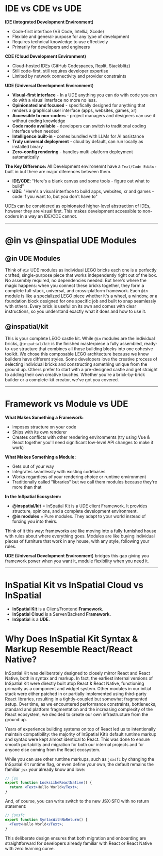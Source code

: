 # IDE vs CDE vs UDE

**IDE (Integrated Development Environment)**

- Code-first interface (VS Code, IntelliJ, Xcode)
- Flexible and general-purpose for any type of development
- Requires technical knowledge to use effectively
- Primarily for developers and engineers

**CDE (Cloud Development Environment)**

- Cloud-hosted IDEs (GitHub Codespaces, Replit, Stackblitz)
- Still code-first, still requires developer expertise
- Limited by network connectivity and provider constraints

**UDE (Universal Development Environment)**

- **Visual-first interface** - In a UDE anything you can do with code you can do with a visual interface no more no less.
- **Opinionated and focused** - specifically designed for anything that renders a graphical user interface (apps, websites, games, xr)
- **Accessible to non-coders** - project managers and designers can use it without coding knowledge
- **Code mode available** - developers can switch to traditional coding interface when needed
- **Intelligence built-in** - comes bundled with LLMs for AI assistance
- **Truly universal deployment** - cloud by default, can run locally as installed binary
- **Zero-config rendering** - handles multi-platform deployment automatically

**The Key Difference:**
All Development environemnt have a `Text/Code Editor` built in but there are major diferences between them.

- **IDE/CDE**: "Here's a blank canvas and some tools - figure out what to build"
- **UDE**: "Here's a visual interface to build apps, websites, xr and games - code if you want to, but you don't have to"

UDEs can be considered as opinionated higher-level abstraction of IDEs, however they are visual first. This makes development accessible to non-coders in a way an IDE/CDE cannot.

---

# @in vs @inspatial UDE Modules

## @in UDE Modules

Think of `@in` UDE modules as individual LEGO bricks each one is a perfectly crafted, single-purpose piece that works independently right out of the box. No assembly required, no dependencies needed. But here's where the magic happens: when you connect these bricks together, they form a complete full-stack, universal, and cross-platform framework.
Each `@in` module is like a specialized LEGO piece whether it's a wheel, a window, or a foundation block designed for one specific job and built to snap seamlessly with others. Every brick is useful on its own and comes with clear instructions, so you understand exactly what it does and how to use it.

## @inspatial/kit

This is your complete LEGO castle kit. While `@in` modules are the individual bricks, `@inspatial/kit` is the finished masterpiece a fully assembled, ready-to-use structure that combines all those building blocks into one cohesive toolkit.
We chose this composable LEGO architecture because we know builders have different styles. Some developers love the creative process of selecting individual bricks and constructing something unique from the ground up. Others prefer to start with a pre-designed castle and get straight to adding their own creative touches.
Whether you're a brick-by-brick builder or a complete-kit creator, we've got you covered.

---

# Framework vs Module vs UDE

**What Makes Something a Framework:**

- Imposes structure on your code
- Ships with its own renderer
- Creates conflicts with other rendering environments (try using Vue & React together you'll need significant low-level API changes to make it work)

**What Makes Something a Module:**

- Gets out of your way
- Integrates seamlessly with existing codebases
- Works regardless of your rendering choice or runtime environment
- Traditionally called "libraries" but we call them modules because they're more than that

**In the InSpatial Ecosystem:**

- **@inspatial/kit** = InSpatial Kit is a UDE client Framework. It provides structure, opinions, and a complete development environment.
- **@in modules** = Pure modules. They adapt to your world instead of forcing you into theirs.

Think of it this way: frameworks are like moving into a fully furnished house with rules about where everything goes. Modules are like buying individual pieces of furniture that work in any house, with any style, following your rules.

**UDE (Universal Development Environment)** bridges this gap giving you framework power when you want it, module flexibility when you need it.

---

# InSpatial Kit vs InSpatial Cloud vs InSpatial

- **InSpatial Kit** is a Client/Frontend **Framework.**
- **InSpatial Cloud** is a Server/Backend **Framework.**
- **InSpatial** is a **UDE.**

# Why Does InSpatial Kit Syntax & Markup Resemble React/React Native?

InSpatial Kit was deliberately designed to closely mirror React and React Native, both in syntax and markup. In fact, the earliest internal versions of InSpatial Kit were directly built atop React & React Native, functioning primarily as a component and widget system. Other modules in our initial stack were either patched in or partially implemented using third-party React libraries, resulting in a tightly-coupled but somewhat fragmented setup. Over time, as we encountered performance constraints, bottlenecks, standard and platform fragmentation and the increasing complexity of the React ecosystem, we decided to create our own infrastructure from the ground up.

Years of experience building systems on top of React led us to intentionally maintain compatibility: the majority of InSpatial Kit’s default runtime markup and syntax were kept almost identical to React. This was done to ensure smooth portability and migration for both our internal projects and for anyone else coming from the React ecosystem.

While you can use other runtime markups, such as `jsxsfc` by changing the InSpatial Kit runtime flag, or even define your own, the default remains the familiar `jsx` your already know and love:

```jsx
// jsx
export function LooksLikeReactNative() {
  return <Text>Hello World</Text>;
}
```

And, of course, you can write switch to the new JSX-SFC with no return statement:

```jsx
// jsxsfc
export function SyntaxWithNoReturn() {
  <Text>Hello World</Text>;
}
```

This deliberate design ensures that both migration and onboarding are straightforward for developers already familiar with React or React Native with zero learning curve.
